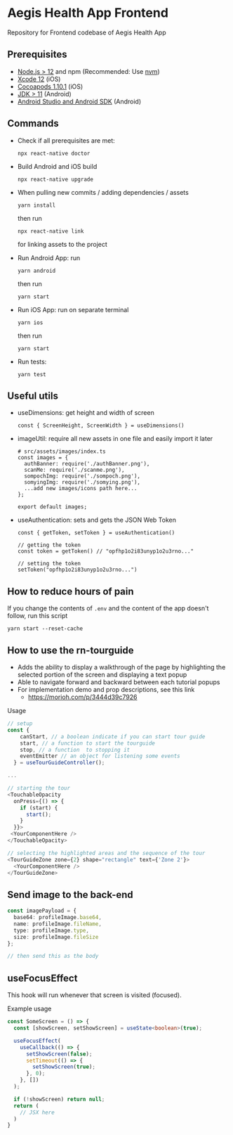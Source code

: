 # Aegis Health App Frontend

Repository for Frontend codebase of Aegis Health App

## Prerequisites

- [Node.js > 12](https://nodejs.org) and npm (Recommended: Use [nvm](https://github.com/nvm-sh/nvm))
- [Xcode 12](https://developer.apple.com/xcode) (iOS)
- [Cocoapods 1.10.1](https://cocoapods.org) (iOS)
- [JDK > 11](https://www.oracle.com/java/technologies/javase-jdk11-downloads.html) (Android)
- [Android Studio and Android SDK](https://developer.android.com/studio) (Android)

## Commands

- Check if all prerequisites are met:
  ```
  npx react-native doctor
  ```
- Build Android and iOS build

  ```
  npx react-native upgrade
  ```

- When pulling new commits / adding dependencies / assets

  ```
  yarn install
  ```

  then run

  ```
  npx react-native link
  ```

  for linking assets to the project

- Run Android App: run

  ```
  yarn android
  ```

  then run

  ```
  yarn start
  ```

- Run iOS App: run on separate terminal

  ```
  yarn ios
  ```

  then run

  ```
  yarn start
  ```

- Run tests:
  ```
  yarn test
  ```

## Useful utils

- useDimensions: get height and width of screen
  ```
  const { ScreenHeight, ScreenWidth } = useDimensions()
  ```
- imageUtil: require all new assets in one file and easily import it later

  ```
  # src/assets/images/index.ts
  const images = {
    authBanner: require('./authBanner.png'),
    scanMe: require('./scanme.png'),
    sompochImg: require('./sompoch.png'),
    somyingImg: require('./somying.png'),
    ...add new images/icons path here...
  };

  export default images;
  ```

- useAuthentication: sets and gets the JSON Web Token
  ```
  const { getToken, setToken } = useAuthentication()

  // getting the token
  const token = getToken() // "opfhp1o2i83unyp1o2u3rno..."

  // setting the token
  setToken("opfhp1o2i83unyp1o2u3rno...")
  ```

## How to reduce hours of pain

If you change the contents of `.env` and the content of the app doesn't follow, run this script

`yarn start --reset-cache`

## How to use the rn-tourguide

- Adds the ability to display a walkthrough of the page by highlighting the selected portion of the screen and displaying a text popup
- Able to navigate forward and backward between each tutorial popups
- For implementation demo and prop descriptions, see this link
  - https://morioh.com/p/3444d39c7926


Usage
```ts
// setup
const {
    canStart, // a boolean indicate if you can start tour guide
    start, // a function to start the tourguide
    stop, // a function  to stopping it
    eventEmitter // an object for listening some events
  } = useTourGuideController();

...

// starting the tour
<TouchableOpacity
  onPress={() => {
    if (start) {
      start();
    }
  }}>
 <YourComponentHere />
</TouchableOpacity>

// selecting the highlighted areas and the sequence of the tour
<TourGuideZone zone={2} shape="rectangle" text={'Zone 2'}>
  <YourComponentHere />
</TourGuideZone>

```

## Send image to the back-end

```ts
const imagePayload = {
  base64: profileImage.base64,
  name: profileImage.fileName,
  type: profileImage.type,
  size: profileImage.fileSize
};

// then send this as the body
```

## useFocusEffect
This hook will run whenever that screen is visited (focused).

Example usage

```ts
const SomeScreen = () => {
  const [showScreen, setShowScreen] = useState<boolean>(true);

  useFocusEffect(
    useCallback(() => {
      setShowScreen(false);
      setTimeout(() => {
        setShowScreen(true);
      }, 0);
    }, [])
  );

  if (!showScreen) return null;
  return (
    // JSX here
  )
}
```